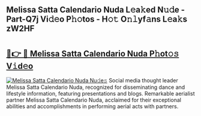 ## Melissa Satta Calendario Nuda L𝚎a𝚔ed N𝚞𝚍e - Part-Q7j Vi𝚍𝚎o P𝚑𝚘tos - H𝚘𝚝 O𝚗𝚕yf𝚊ns L𝚎a𝚔s zW2HF

# <h2><a href="http://kfefdh.oniu.top/?m=Melissa+Satta+Calendario+Nuda">🔗👉 🔴 Melissa Satta Calendario Nuda P𝚑ot𝚘𝚜 V𝚒d𝚎o</a></h2>

[![Melissa Satta Calendario Nuda Nu𝚍e𝚜](https://i.imgur.com/0qMVB7G.gif)](http://kfefdh.oniu.top/?m=Melissa+Satta+Calendario+Nuda)
Social media thought leader Melissa Satta Calendario Nuda, recognized for disseminating dance and lifestyle information, featuring presentations and blogs. Remarkable aerialist partner Melissa Satta Calendario Nuda, acclaimed for their exceptional abilities and accomplishments in performing aerial acts with partners.  
